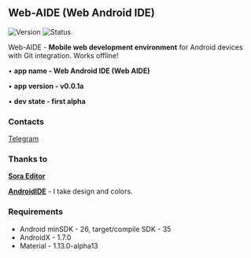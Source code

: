 ## Web-AIDE (Web Android IDE)  

![Version](https://img.shields.io/badge/Version-v0.0.1-blue) 
![Status](https://img.shields.io/badge/Status-Alpha_Testing-orange)

Web-AIDE - **Mobile web development environment** for Android devices with Git integration. Works offline!

• **app name - Web Android IDE (Web AIDE)**

• **app version - v0.0.1a**

• **dev state - first alpha**

### Contacts

[Telegram](https://t.me/XedoxSL)

### Thanks to
**[Sora Editor](https://github.com/Rosemoe/sora-editor.git)**

**[AndroidIDE](https://github.com/AndroidIDEOfficial/AndroidIDE.git)** - I take design and colors.


### Requirements
- Android minSDK - 26, target/compile SDK - 35
- AndroidX - 1.7.0
- Material - 1.13.0-alpha13